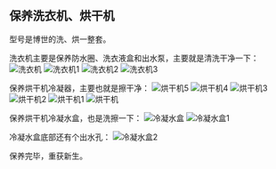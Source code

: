 ## 保养洗衣机、烘干机
型号是博世的洗、烘一整套。

洗衣机主要是保养防水圈、洗衣液盒和出水泵，主要就是清洗干净一下：
![洗衣机](../images/1-维修家电/08-保养洗衣机、烘干机/洗衣机.webp)
![洗衣机1](../images/1-维修家电/08-保养洗衣机、烘干机/洗衣机1.webp)
![洗衣机2](../images/1-维修家电/08-保养洗衣机、烘干机/洗衣机2.webp)
![洗衣机3](../images/1-维修家电/08-保养洗衣机、烘干机/洗衣机3.webp)

保养烘干机冷凝器，主要也就是擦干净：
![烘干机5](../images/1-维修家电/08-保养洗衣机、烘干机/烘干机5.webp)
![烘干机4](../images/1-维修家电/08-保养洗衣机、烘干机/烘干机4.webp)
![烘干机3](../images/1-维修家电/08-保养洗衣机、烘干机/烘干机3.webp)
![烘干机2](../images/1-维修家电/08-保养洗衣机、烘干机/烘干机2.webp)
![烘干机1](../images/1-维修家电/08-保养洗衣机、烘干机/烘干机1.webp)
![烘干机](../images/1-维修家电/08-保养洗衣机、烘干机/烘干机.webp)

保养烘干机冷凝水盒，也是洗擦一下：
![冷凝水盒](../images/1-维修家电/08-保养洗衣机、烘干机/冷凝水盒.webp)
![冷凝水盒1](../images/1-维修家电/08-保养洗衣机、烘干机/冷凝水盒1.webp)

冷凝水盒底部还有个出水孔：
![冷凝水盒2](../images/1-维修家电/08-保养洗衣机、烘干机/冷凝水盒2.webp)

保养完毕，重获新生。
